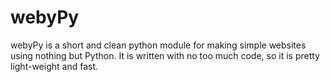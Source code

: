 # webyPy
webyPy is a short and clean python module for making simple websites using nothing but Python. It is written with no too much code, so it is pretty light-weight and fast.
